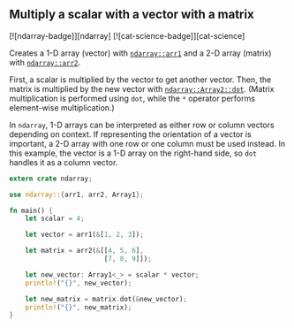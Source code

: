 ## Multiply a scalar with a vector with a matrix
[![ndarray-badge]][ndarray] [![cat-science-badge]][cat-science]

Creates a 1-D array (vector) with [`ndarray::arr1`] and a 2-D array (matrix)
with [`ndarray::arr2`].

First, a scalar is multiplied by the vector to get
another vector. Then, the matrix is multiplied by the new vector with
[`ndarray::Array2::dot`]. (Matrix multiplication is performed using `dot`, while 
the `*` operator performs element-wise multiplication.)

In `ndarray`, 1-D arrays can be interpreted as either row or column vectors 
depending on context. If representing the orientation of a vector is important, 
a 2-D array with one row or one column must be used instead. In this example, 
the vector is a 1-D array on the right-hand side, so `dot` handles it as a column 
vector.

```rust
extern crate ndarray;

use ndarray::{arr1, arr2, Array1};

fn main() {
    let scalar = 4;

    let vector = arr1(&[1, 2, 3]);

    let matrix = arr2(&[[4, 5, 6],
                        [7, 8, 9]]);

    let new_vector: Array1<_> = scalar * vector;
    println!("{}", new_vector);

    let new_matrix = matrix.dot(&new_vector);
    println!("{}", new_matrix);
}
```

[`ndarray::Array2::dot`]: https://docs.rs/ndarray/*/ndarray/struct.ArrayBase.html#method.dot-1
[`ndarray::arr1`]: https://docs.rs/ndarray/*/ndarray/fn.arr1.html
[`ndarray::arr2`]: https://docs.rs/ndarray/*/ndarray/fn.arr2.html
